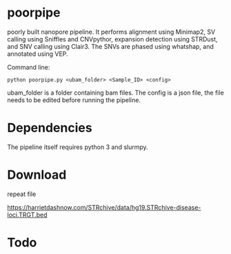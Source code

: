 # poorpipe
poorly built nanopore pipeline. It performs alignment using Minimap2, SV calling using Sniffles and CNVpythor, expansion detection using STRDust, and SNV calling using Clair3.
The SNVs are phased using whatshap, and annotated using VEP.

Command line:

	python poorpipe.py <ubam_folder> <Sample_ID> <config>

ubam_folder is a folder containing bam files. The config is a json file, the file needs to be edited before running the pipeline.

# Dependencies
The pipeline itself requires python 3 and slurmpy. 

# Download
repeat file

https://harrietdashnow.com/STRchive/data/hg19.STRchive-disease-loci.TRGT.bed

# Todo


